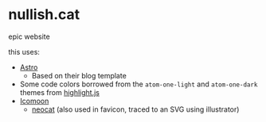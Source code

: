 # nullish.cat
epic website

this uses:
* [Astro](https://astro.build)
  * Based on their blog template
* Some code colors borrowed from the `atom-one-light` and `atom-one-dark` themes from [highlight.js](https://highlightjs.org)
* [Icomoon](https://icomoon.io)
  * [neocat](https://volpeon.ink/projects/emojis/neocat/) (also used in favicon, traced to an SVG using illustrator)